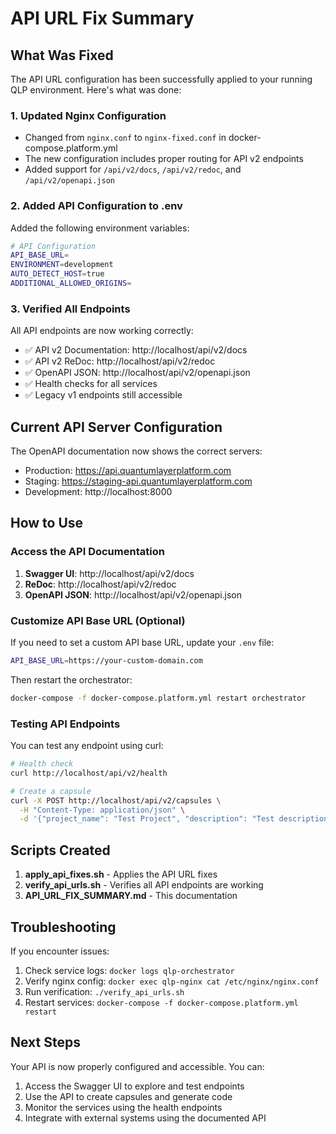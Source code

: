 # API URL Fix Summary

## What Was Fixed

The API URL configuration has been successfully applied to your running QLP environment. Here's what was done:

### 1. **Updated Nginx Configuration**
- Changed from `nginx.conf` to `nginx-fixed.conf` in docker-compose.platform.yml
- The new configuration includes proper routing for API v2 endpoints
- Added support for `/api/v2/docs`, `/api/v2/redoc`, and `/api/v2/openapi.json`

### 2. **Added API Configuration to .env**
Added the following environment variables:
```bash
# API Configuration
API_BASE_URL=
ENVIRONMENT=development
AUTO_DETECT_HOST=true
ADDITIONAL_ALLOWED_ORIGINS=
```

### 3. **Verified All Endpoints**
All API endpoints are now working correctly:
- ✅ API v2 Documentation: http://localhost/api/v2/docs
- ✅ API v2 ReDoc: http://localhost/api/v2/redoc
- ✅ OpenAPI JSON: http://localhost/api/v2/openapi.json
- ✅ Health checks for all services
- ✅ Legacy v1 endpoints still accessible

## Current API Server Configuration

The OpenAPI documentation now shows the correct servers:
- Production: https://api.quantumlayerplatform.com
- Staging: https://staging-api.quantumlayerplatform.com
- Development: http://localhost:8000

## How to Use

### Access the API Documentation
1. **Swagger UI**: http://localhost/api/v2/docs
2. **ReDoc**: http://localhost/api/v2/redoc
3. **OpenAPI JSON**: http://localhost/api/v2/openapi.json

### Customize API Base URL (Optional)
If you need to set a custom API base URL, update your `.env` file:
```bash
API_BASE_URL=https://your-custom-domain.com
```

Then restart the orchestrator:
```bash
docker-compose -f docker-compose.platform.yml restart orchestrator
```

### Testing API Endpoints
You can test any endpoint using curl:
```bash
# Health check
curl http://localhost/api/v2/health

# Create a capsule
curl -X POST http://localhost/api/v2/capsules \
  -H "Content-Type: application/json" \
  -d '{"project_name": "Test Project", "description": "Test description"}'
```

## Scripts Created

1. **apply_api_fixes.sh** - Applies the API URL fixes
2. **verify_api_urls.sh** - Verifies all API endpoints are working
3. **API_URL_FIX_SUMMARY.md** - This documentation

## Troubleshooting

If you encounter issues:
1. Check service logs: `docker logs qlp-orchestrator`
2. Verify nginx config: `docker exec qlp-nginx cat /etc/nginx/nginx.conf`
3. Run verification: `./verify_api_urls.sh`
4. Restart services: `docker-compose -f docker-compose.platform.yml restart`

## Next Steps

Your API is now properly configured and accessible. You can:
1. Access the Swagger UI to explore and test endpoints
2. Use the API to create capsules and generate code
3. Monitor the services using the health endpoints
4. Integrate with external systems using the documented API